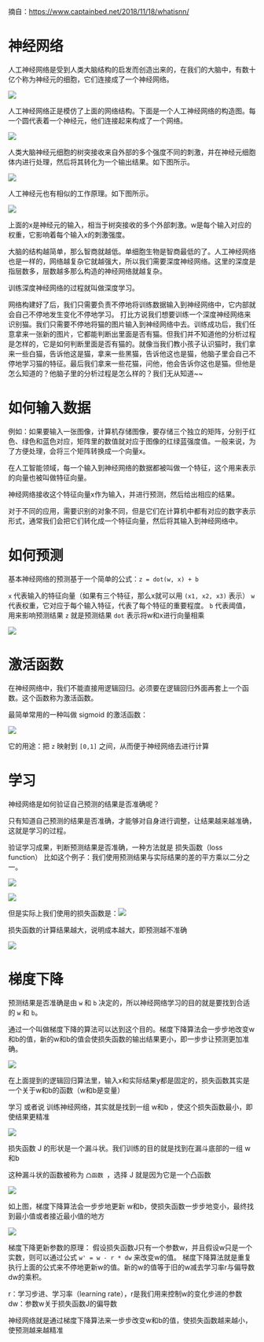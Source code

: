 摘自：https://www.captainbed.net/2018/11/18/whatisnn/

# 神经网络

人工神经网络是受到人类大脑结构的启发而创造出来的，在我们的大脑中，有数十亿个称为神经元的细胞，它们连接成了一个神经网络。

![](https://img2018.cnblogs.com/blog/1446249/202001/1446249-20200113214818649-2146549403.png)

人工神经网络正是模仿了上面的网络结构。下面是一个人工神经网络的构造图。每一个圆代表着一个神经元，他们连接起来构成了一个网络。

![](https://img2018.cnblogs.com/blog/1446249/202001/1446249-20200113214832629-548961265.png)

人类大脑神经元细胞的树突接收来自外部的多个强度不同的刺激，并在神经元细胞体内进行处理，然后将其转化为一个输出结果。如下图所示。

![](https://img2018.cnblogs.com/blog/1446249/202001/1446249-20200113214857025-167156878.png)

人工神经元也有相似的工作原理。如下图所示。

![](https://img2018.cnblogs.com/blog/1446249/202001/1446249-20200113214907455-305052727.png)

上面的x是神经元的输入，相当于树突接收的多个外部刺激。w是每个输入对应的权重，它影响着每个输入x的刺激强度。

大脑的结构越简单，那么智商就越低。单细胞生物是智商最低的了。人工神经网络也是一样的，网络越复杂它就越强大，所以我们需要深度神经网络。这里的深度是指层数多，层数越多那么构造的神经网络就越复杂。

训练深度神经网络的过程就叫做深度学习。

网络构建好了后，我们只需要负责不停地将训练数据输入到神经网络中，它内部就会自己不停地发生变化不停地学习。
打比方说我们想要训练一个深度神经网络来识别猫。我们只需要不停地将猫的图片输入到神经网络中去。训练成功后，我们任意拿来一张新的图片，它都能判断出里面是否有猫。但我们并不知道他的分析过程是怎样的，它是如何判断里面是否有猫的。就像当我们教小孩子认识猫时，我们拿来一些白猫，告诉他这是猫，拿来一些黑猫，告诉他这也是猫，他脑子里会自己不停地学习猫的特征。最后我们拿来一些花猫，问他，他会告诉你这也是猫。但他是怎么知道的？他脑子里的分析过程是怎么样的？我们无从知道~~

# 如何输入数据

例如：如果要输入一张图像，计算机存储图像，要存储三个独立的矩阵，分别于红色、绿色和蓝色对应，矩阵里的数值就对应于图像的红绿蓝强度值。一般来说，为了方便处理，会将三个矩阵转换成一个向量x。

在人工智能领域，每一个输入到神经网络的数据都被叫做一个特征，这个用来表示的向量也被叫做特征向量。

神经网络接收这个特征向量x作为输入，并进行预测，然后给出相应的结果。

对于不同的应用，需要识别的对象不同，但是它们在计算机中都有对应的数字表示形式，通常我们会把它们转化成一个特征向量，然后将其输入到神经网络中。

# 如何预测

基本神经网络的预测基于一个简单的公式：`z = dot(w, x) + b`

`x` 代表输入的特征向量（如果有三个特征，那么x就可以用 `(x1, x2, x3)` 表示）
`w` 代表权重，它对应于每个输入特征，代表了每个特征的重要程度。
`b` 代表阈值，用来影响预测结果
`z` 就是预测结果
`dot` 表示将w和x进行向量相乘

![](https://img2018.cnblogs.com/blog/1446249/202001/1446249-20200113233526004-1383781447.png)

# 激活函数

在神经网络中，我们不能直接用逻辑回归。必须要在逻辑回归外面再套上一个函数。这个函数称为激活函数。

最简单常用的一种叫做 sigmoid 的激活函数：

![](https://img2018.cnblogs.com/blog/1446249/202001/1446249-20200113233812432-912372088.png)

它的用途：把 `z` 映射到 `[0,1]` 之间，从而便于神经网络去进行计算

# 学习

神经网络是如何验证自己预测的结果是否准确呢？

只有知道自己预测的结果是否准确，才能够对自身进行调整，让结果越来越准确，这就是学习的过程。

验证学习成果，判断预测结果是否准确，一种方法就是 损失函数（loss function）
比如这个例子：我们使用预测结果与实际结果的差的平方乘以二分之一。

![](https://img2018.cnblogs.com/blog/1446249/202001/1446249-20200113234223731-1373012027.png)

![](https://img2018.cnblogs.com/blog/1446249/202001/1446249-20200113234233247-1709762899.png)

但是实际上我们使用的损失函数是：![](https://img2018.cnblogs.com/blog/1446249/202001/1446249-20200113234437958-1775331814.png)

损失函数的计算结果越大，说明成本越大，即预测越不准确

![](https://img2018.cnblogs.com/blog/1446249/202001/1446249-20200119032330921-1911754848.png)


# 梯度下降

预测结果是否准确是由 `w` 和 `b` 决定的，所以神经网络学习的目的就是要找到合适的 `w` 和 `b`。

通过一个叫做梯度下降的算法可以达到这个目的。梯度下降算法会一步步地改变w和b的值，新的w和b的值会使损失函数的输出结果更小，即一步步让预测更加准确。

![](https://img2018.cnblogs.com/blog/1446249/202001/1446249-20200119032447702-2110180632.png)

在上面提到的逻辑回归算法里，输入x和实际结果y都是固定的，损失函数其实是一个关于w和b的函数（w和b是变量）

学习 或者说 训练神经网络，其实就是找到一组 w和b ，使这个损失函数最小，即使结果更精准

![](https://img2018.cnblogs.com/blog/1446249/202001/1446249-20200119032653927-1058826782.png)

损失函数 J 的形状是一个漏斗状。我们训练的目的就是找到在漏斗底部的一组 w和b

这种漏斗状的函数被称为 `凸函数 `，选择 J 就是因为它是一个凸函数

![](https://img2018.cnblogs.com/blog/1446249/202001/1446249-20200119032813797-242825919.png)

如上图，梯度下降算法会一步步地更新 w和b，使损失函数一步步地变小，最终找到最小值或者接近最小值的地方

![](https://img2018.cnblogs.com/blog/1446249/202001/1446249-20200119032936697-1660475334.png)

梯度下降更新参数的原理：
假设损失函数J只有一个参数w，并且假设w只是一个实数，则可以通过公式 `w' = w - r * dw` 来改变w的值。
梯度下降算法就是重复执行上面的公式来不停地更新w的值。新的w的值等于旧的w减去学习率r与偏导数dw的乘积。

r：学习步进、学习率（learning rate），r是我们用来控制w的变化步进的参数
dw：参数w关于损失函数J的偏导数

神经网络就是通过梯度下降算法来一步步改变w和b的值，使损失函数越来越小，使预测越来越精准